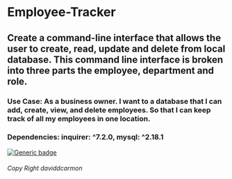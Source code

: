 # Employee-Tracker
## Create a command-line interface that allows the user to create, read, update and delete from local database. This command line interface is broken into three parts the employee, department and role.
### Use Case: As a business owner. I want to a database that I can add, create, view, and delete employees. So that I can keep track of all my employees in one location.
### Dependencies: inquirer: ^7.2.0, mysql: ^2.18.1
<!-- [![Generic badge](https://img.shields.io/badge/-DEMO-<COLOR>.svg)](https://updateToGify) -->

[![Generic badge](https://img.shields.io/badge/-Github-<COLOR>.svg)](https://github.com/daviddcarmon)

###### Copy Right daviddcarmon
